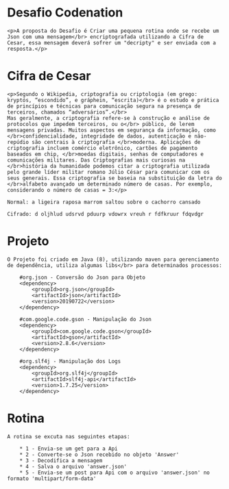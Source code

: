 # Desafio Codenation

    <p>A proposta do Desafio é Criar uma pequena rotina onde se recebe um Json com uma mensagem</br> encriptografada utilizando a Cifra de Cesar, essa mensagem deverá sofrer um "decripty" e ser enviada com a resposta.</p>

# Cifra de Cesar

    <p>Segundo o Wikipedia, criptografia ou criptologia (em grego: kryptós, “escondido”, e gráphein, “escrita)</br> é o estudo e prática de princípios e técnicas para comunicação segura na presença de terceiros, chamados “adversários”.</br>
    Mas geralmente, a criptografia refere-se à construção e análise de protocolos que impedem terceiros, ou o</br> público, de lerem mensagens privadas. Muitos aspectos em segurança da informação, como </br>confidencialidade, integridade de dados, autenticação e não-repúdio são centrais à criptografia </br>moderna. Aplicações de criptografia incluem comércio eletrônico, cartões de pagamento baseados em chip, </br>moedas digitais, senhas de computadores e comunicações militares. Das Criptografias mais curiosas na </br>história da humanidade podemos citar a criptografia utilizada pelo grande líder militar romano Júlio César para comunicar com os seus generais. Essa criptografia se baseia na substituição da letra do </br>alfabeto avançado um determinado número de casas. Por exemplo, considerando o número de casas = 3:</p>

    Normal: a ligeira raposa marrom saltou sobre o cachorro cansado

    Cifrado: d oljhlud udsrvd pduurp vdowrx vreuh r fdfkruur fdqvdgr

# Projeto

    O Projeto foi criado em Java (8), utilizando maven para gerenciamento de dependência, utiliza algumas libs</br> para determinados processos:

        #org.json - Conversão do Json para Objeto
        <dependency>
            <groupId>org.json</groupId>
            <artifactId>json</artifactId>
            <version>20190722</version>
        </dependency>

        #com.google.code.gson - Manipulação do Json
        <dependency>
            <groupId>com.google.code.gson</groupId>
            <artifactId>gson</artifactId>
            <version>2.8.6</version>
        </dependency>

        #org.slf4j - Manipulação dos Logs
        <dependency>
            <groupId>org.slf4j</groupId>
            <artifactId>slf4j-api</artifactId>
            <version>1.7.25</version>
        </dependency>

# Rotina

    A rotina se excuta nas seguintes etapas:

        * 1 - Envia-se um get para a Api
        * 2 - Converte-se o Json recebido no objeto 'Answer'
        * 3 - Decodifica a mensagem
        * 4 - Salva o arquivo 'answer.json'
        * 5 - Envia-se um post para Api com o arquivo 'answer.json' no formato 'multipart/form-data'